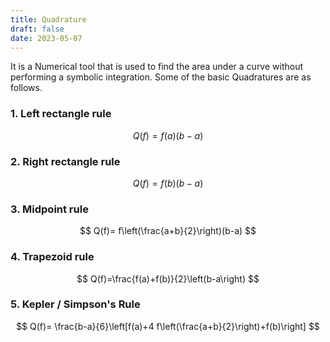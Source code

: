```yaml
---
title: Quadrature
draft: false
date: 2023-05-07
---
```


It is a Numerical tool that is used to find the area under a curve without performing a symbolic integration. Some of the basic Quadratures are as follows. 

### 1. Left rectangle rule	

$$
Q(f)=f(a)(b-a)
$$

### 2. Right rectangle rule 

$$
Q(f)=f(b)(b-a)
$$

### 3. Midpoint rule

$$
Q(f)= f\left(\frac{a+b}{2}\right)(b-a)
$$

### 4. Trapezoid rule 

$$
Q(f)=\frac{f(a)+f(b)}{2}\left(b-a\right)
$$


### 5. Kepler / Simpson's Rule 

$$
Q(f)= \frac{b-a}{6}\left[f(a)+4 f\left(\frac{a+b}{2}\right)+f(b)\right]
$$




